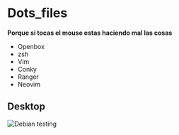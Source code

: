# Dots_files
**Porque si tocas el mouse estas haciendo mal las cosas**


* Openbox
* zsh
* Vim
* Conky
* Ranger
* Neovim

## Desktop
![Debian testing](https://github.com/elsuizo/Dots_files/blob/master/debian_testing.png "Debian testing suizo")

